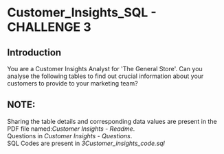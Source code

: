 # Customer_Insights_SQL - CHALLENGE 3

## Introduction
You are a Customer Insights Analyst for 'The General Store'.
Can you analyse the following tables to find out crucial information about your customers to provide to your marketing team?

## NOTE:
Sharing the table details and corresponding data values are present in the PDF file named:*Customer Insights - Readme*.  
Questions in *Customer Insights - Questions*.  
SQL Codes are present in *3Customer_insights_code.sql*  
